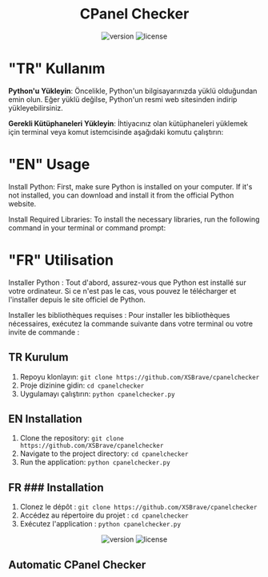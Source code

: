 <h1 align="center">CPanel Checker</h1>
<p align="center">
    <img src="https://img.shields.io/badge/version-1.0.0-blue.svg" alt="version">
    <img src="https://img.shields.io/badge/license-MIT-green.svg" alt="license">
</p>
<p align="center">
    
</p>

# "TR" Kullanım
**Python'u Yükleyin**: Öncelikle, Python'un bilgisayarınızda yüklü olduğundan emin olun. Eğer yüklü değilse, Python'un resmi web sitesinden indirip yükleyebilirsiniz.

**Gerekli Kütüphaneleri Yükleyin**: İhtiyacınız olan kütüphaneleri yüklemek için terminal veya komut istemcisinde aşağıdaki komutu çalıştırın:

# "EN" Usage

Install Python: First, make sure Python is installed on your computer. If it's not installed, you can download and install it from the official Python website.

Install Required Libraries: To install the necessary libraries, run the following command in your terminal or command prompt:

# "FR" Utilisation

Installer Python : Tout d'abord, assurez-vous que Python est installé sur votre ordinateur. Si ce n'est pas le cas, vous pouvez le télécharger et l'installer depuis le site officiel de Python.

Installer les bibliothèques requises : Pour installer les bibliothèques nécessaires, exécutez la commande suivante dans votre terminal ou votre invite de commande :



## TR Kurulum
1. Repoyu klonlayın: `git clone https://github.com/XSBrave/cpanelchecker`
2. Proje dizinine gidin: `cd cpanelchecker`
3. Uygulamayı çalıştırın: `python cpanelchecker.py`

## EN Installation
1. Clone the repository: `git clone https://github.com/XSBrave/cpanelchecker`
2. Navigate to the project directory: `cd cpanelchecker`
3. Run the application: `python cpanelchecker.py`

## FR ### Installation
1. Clonez le dépôt : `git clone https://github.com/XSBrave/cpanelchecker`
2. Accédez au répertoire du projet : `cd cpanelchecker`
3. Exécutez l'application : `python cpanelchecker.py`

<p align="center">
    <img src="https://img.shields.io/badge/version-1.0.0-blue.svg" alt="version">
    <img src="https://img.shields.io/badge/license-MIT-green.svg" alt="license">
</p>

<p align="center">

## Automatic CPanel Checker 


</p>


